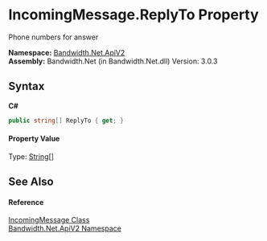 ﻿# IncomingMessage.ReplyTo Property 
 

Phone numbers for answer

**Namespace:**&nbsp;<a href ="N_Bandwidth_Net_ApiV2.md">Bandwidth.Net.ApiV2</a><br />**Assembly:**&nbsp;Bandwidth.Net (in Bandwidth.Net.dll) Version: 3.0.3

## Syntax

**C#**<br />
``` C#
public string[] ReplyTo { get; }
```


#### Property Value
Type: <a href="http://msdn2.microsoft.com/en-us/library/s1wwdcbf" target="_blank">String</a>[]

## See Also


#### Reference
<a href ="T_Bandwidth_Net_ApiV2_IncomingMessage.md">IncomingMessage Class</a><br /><a href ="N_Bandwidth_Net_ApiV2.md">Bandwidth.Net.ApiV2 Namespace</a><br />